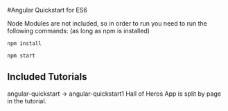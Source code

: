 #Angular Quickstart for ES6

Node Modules are not included, so in order to run you need to run the following commands: (as long as npm is installed)

	npm install

	npm start

## Included Tutorials

angular-quickstart -> angular-quickstart1
Hall of Heros App is split by page in the tutorial.

